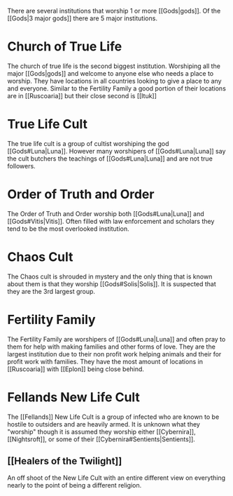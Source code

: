 There are several institutions that worship 1 or more [[Gods|gods]]. Of the [[Gods|3 major gods]] there are 5 major institutions.
# Church of True Life
The church of true life is the second biggest institution. Worshiping all the major [[Gods|gods]] and welcome to anyone else who needs a place to worship. They have locations in all countries looking to give a place to any and everyone. Similar to the Fertility Family a good portion of their locations are in [[Ruscoaria]] but their close second is [[Ituk]]
# True Life Cult
The true life cult is a group of cultist worshiping the god [[Gods#Luna|Luna]]. However many worshipers of [[Gods#Luna|Luna]] say the cult butchers the teachings of [[Gods#Luna|Luna]] and are not true followers.
# Order of Truth and Order
The Order of Truth and Order worship both [[Gods#Luna|Luna]] and [[Gods#Vitis|Vitis]]. Often filled with law enforcement and scholars they tend to be the most overlooked institution.
# Chaos Cult
The Chaos cult is shrouded in mystery and the only thing that is known about them is that they worship [[Gods#Solis|Solis]]. It is suspected that they are the 3rd largest group.
# Fertility Family
The Fertility Family are worshipers of [[Gods#Luna|Luna]] and often pray to them for help with making families and other forms of love. They are the largest institution due to their non profit work helping animals and their for profit work with families. They have the most amount of locations in [[Ruscoaria]] with [[Eplon]] being close behind.
# Fellands New Life Cult
The [[Fellands]] New Life Cult is a group of infected who are known to be hostile to outsiders and are heavily armed. It is unknown what they "worship" though it is assumed they worship either [[Cybernira]], [[Nightsroft]], or some of their [[Cybernira#Sentients|Sentients]].
## [[Healers of the Twilight]]
An off shoot of the New Life Cult with an entire different view on everything nearly to the point of being a different religion.